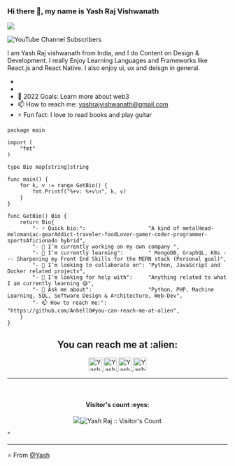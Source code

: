### Hi there 👋, my name is Yash Raj Vishwanath
![](https://media-exp1.licdn.com/dms/image/C5616AQEpnPW_sPJYLQ/profile-displaybackgroundimage-shrink_350_1400/0/1625060051042?e=1652313600&v=beta&t=w0nwaNVoU_TectKCE0Q4KV4GMQgxVYoVa0t39JvskbE)

![YouTube Channel Subscribers](https://img.shields.io/youtube/channel/subscribers/UC1oSAukVNV0-sPois5JJVPA?logo=youtube&logoColor=red&style=for-the-badge)

I am Yash Raj vishwanath from India, and I do Content on Design & Development. I really Enjoy Learning Languages and Frameworks like React.js and React Native. I also enjoy ui, ux and deisgn in general.

-
- 
- 🥅 2022 Goals: Learn more about web3
- 📫 How to reach me: yashrajvishwanath@gmail.com 
- ⚡ Fun fact: I love to read books and play guitar 


```golang
package main

import (
	"fmt"
)

type Bio map[string]string

func main() {
	for k, v := range GetBio() {
		fmt.Printf("%+v: %+v\n", k, v)
	}
}

func GetBio() Bio {
	return Bio{
		"- ⚡ Quick bio:":                    "A kind of metalHead-melomaniac-gearAddict-traveler-foodLover-gamer-coder-programmer-sportsAficionado hybrid",
		"- 🔭 I’m currently working on my own company ",
		"- 🌱 I’m currently learning":        " MongoDB, GraphQL, K8s --- Sharpening my Front End Skills for the MERN stack (Personal goal)",
		"- 👯 I’m looking to collaborate on": "Python, JavaScript and Docker related projects",
		"- 🤔 I’m looking for help with":     "Anything related to what I am currently learning 😅",
		"- 💬 Ask me about":                  "Python, PHP, Machine Learning, SQL, Software Design & Architecture, Web-Dev",
		"- 📫 How to reach me:":              "https://github.com/AnhellO#you-can-reach-me-at-alien",
	}
}
```

<h2 align="center">You can reach me at :alien:</h2>

<p align="center">

  <a href="https://www.linkedin.com/in/yash-raj-vishwanath/">
    <img src="https://www.vectorlogo.zone/logos/linkedin/linkedin-icon.svg" alt="Yash Raj Vishwanath's LinkedIn Profile" height="30" width="30">
  </a>

  <a href="https://stackoverflow.com/users/17762033/yash-raj-vishwanath">
    <img src="https://www.vectorlogo.zone/logos/stackoverflow/stackoverflow-icon.svg" alt="Yash Raj Vishwanath's Stack Overflow Profile" height="30" width="30">
  </a>

  
  <a href="https://twitter.com/YashrajVishwan1">
    <img src="https://www.vectorlogo.zone/logos/twitter/twitter-tile.svg" alt="Yash Raj Vishwanath's Twitter Profile" height="30" width="30">
  </a>
  
  <a href="https://www.youtube.com/channel/UC1oSAukVNV0-sPois5JJVPA">
    <img src="https://www.vectorlogo.zone/logos/youtube/youtube-icon.svg" alt="Yash The Geek's YouTube Channel" height="30" width="30">
  </a>
</p>

----

<br>

<h4 align="center">Visitor's count :eyes:</h4>

<p align="center"><img src="<p align="center"><img src="https://profile-counter.glitch.me/{yashrajv17}/count.svg" alt="Yash Raj :: Visitor's Count" /></p>" 

  ---
  
⭐️ From [@Yash](https://github.com/yashrajv17)
